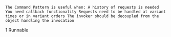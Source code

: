 ``The Command Pattern is useful when:
  A history of requests is needed
  You need callback functionality
  Requests need to be handled at variant times or in variant orders
  The invoker should be decoupled from the object handling the invocation``

1 Runnable

 
